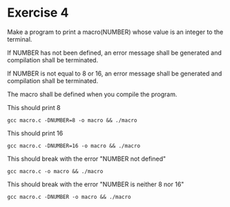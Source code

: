 # Exercise 4

Make a program to print a macro(NUMBER) whose value is an integer to the terminal.

If NUMBER has not been defined, an error message shall be generated and compilation shall be terminated.

If NUMBER is not equal to 8 or 16,  an error message shall be generated and compilation shall be terminated.

The macro shall be defined when you compile the program.


This should print 8
```shell
gcc macro.c -DNUMBER=8 -o macro && ./macro
```

This should print 16
```shell
gcc macro.c -DNUMBER=16 -o macro && ./macro
```

This should break with the error "NUMBER not defined"
```shell
gcc macro.c -o macro && ./macro
```

This should break with the error "NUMBER is neither 8 nor 16"
```shell
gcc macro.c -DNUMBER -o macro && ./macro
```

